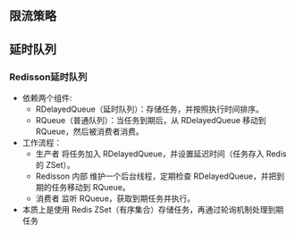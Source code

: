 ## 限流策略
### 

## 延时队列
### Redisson延时队列
- 依赖两个组件:
  - RDelayedQueue（延时队列）：存储任务，并按照执行时间排序。
  - RQueue（普通队列）：当任务到期后，从 RDelayedQueue 移动到 RQueue，然后被消费者消费。
- 工作流程：
  - 生产者 将任务加入 RDelayedQueue，并设置延迟时间（任务存入 Redis 的 ZSet）。
  - Redisson 内部 维护一个后台线程，定期检查 RDelayedQueue，并把到期的任务移动到 RQueue。
  - 消费者 监听 RQueue，获取到期任务并执行。
- 本质上是使用 Redis ZSet（有序集合）存储任务，再通过轮询机制处理到期任务